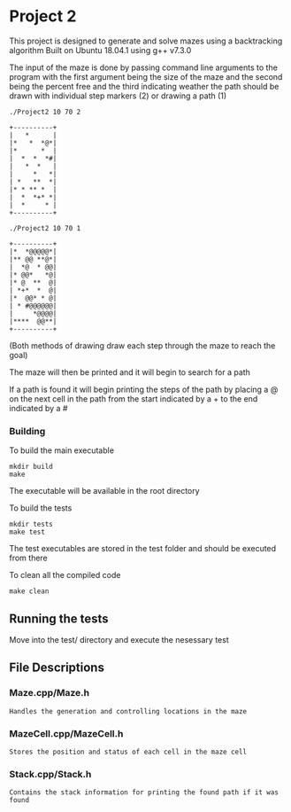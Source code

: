 # Project 2

This project is designed to generate and solve mazes using a backtracking algorithm
Built on Ubuntu 18.04.1 using g++ v7.3.0

The input of the maze is done by passing command line arguments to the program with the first argument being the size of the maze and the second being the percent free and the third indicating weather the path should be drawn with individual step markers (2) or drawing a path (1)

```
./Project2 10 70 2

+----------+
|   *      |
|*   *  *@*|
|*      *  |
|  *  *  *#|
|   *  *   |
|     *   *|
| *   **  *|
|* * ** *  |
|  *  *+* *|
|  *     * |
+----------+
```

```
./Project2 10 70 1

+----------+
|*  *@@@@@*|
|** @@ **@*|
|  *@  * @@|
|* @@*   *@|
|* @  **  @|
| *+*  *  @|
|*  @@* * @|
| * #@@@@@@|
|     *@@@@|
|****  @@**|
+----------+
```
(Both methods of drawing draw each step through the maze to reach the goal)

The maze will then be printed and it will begin to search for a path

If a path is found it will begin printing the steps of the path by placing a @ on the next cell in the path from the start indicated by a + to the end indicated by a #

### Building

To build the main executable

```
mkdir build
make
```
The executable will be available in the root directory

To build the tests

```
mkdir tests
make test
```

The test executables are stored in the test folder and should be executed from there

To clean all the compiled code

```
make clean
```

## Running the tests

Move into the test/ directory and execute the nesessary test

## File Descriptions

### Maze.cpp/Maze.h
```
Handles the generation and controlling locations in the maze
```

### MazeCell.cpp/MazeCell.h
```
Stores the position and status of each cell in the maze cell
```

### Stack.cpp/Stack.h
```
Contains the stack information for printing the found path if it was found
```
